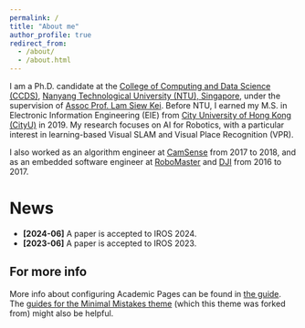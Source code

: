 ```yaml
---
permalink: /
title: "About me"
author_profile: true
redirect_from: 
  - /about/
  - /about.html
---
```


I am a Ph.D. candidate at the [College of Computing and Data Science (CCDS)](https://www.ntu.edu.sg/computing), [Nanyang Technological University (NTU), Singapore](https://www.ntu.edu.sg/), under the supervision of [Assoc Prof. Lam Siew Kei](https://siewkeilam.github.io/ei-research-group/index.html). Before NTU, I earned my M.S. in Electronic Information Engineering (EIE) from [City University of Hong Kong (CityU)](https://www.cityu.edu.hk/) in 2019. My research focuses on AI for Robotics, with a particular interest in learning-based Visual SLAM and Visual Place Recognition (VPR).

I also worked as an algorithm engineer at [CamSense](https://www.camsense.cn/en/) from 2017 to 2018, and as an embedded software engineer at [RoboMaster](https://www.robomaster.com/en-US) and [DJI](https://www.dji.com/) from 2016 to 2017.

News
======
- **[2024-06]** A paper is accepted to IROS 2024. <br />
- **[2023-06]** A paper is accepted to IROS 2023.

For more info
------
More info about configuring Academic Pages can be found in [the guide](https://academicpages.github.io/markdown/). The [guides for the Minimal Mistakes theme](https://mmistakes.github.io/minimal-mistakes/docs/configuration/) (which this theme was forked from) might also be helpful.
